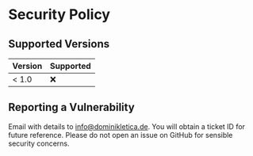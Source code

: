 # Security Policy

## Supported Versions

| Version | Supported          |
| ------- | ------------------ |
| < 1.0   | :x:                |

## Reporting a Vulnerability

Email with details to info@dominikletica.de. You will obtain a ticket ID for future reference. Please do not open an issue on GitHub for sensible security concerns.
